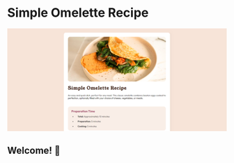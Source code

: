 # Simple Omelette Recipe

![Design preview for the Simple Omelette Recipe](./assets/design/desktop-view.png)

## Welcome! 👋